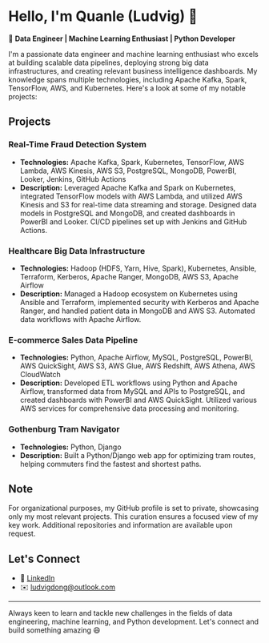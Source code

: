 

<!--
**silverludvig/silverludvig** is a ✨ _special_ ✨ repository because its `README.md` (this file) appears on your GitHub profile.

Here are some ideas to get you started:

- 🔭 I’m currently working on ...
- 🌱 I’m currently learning ...
- 👯 I’m looking to collaborate on ...
- 🤔 I’m looking for help with ...
- 💬 Ask me about ...
- 📫 How to reach me: ...
- 😄 Pronouns: ...
- ⚡ Fun fact: ...
-->
# Hello, I'm Quanle (Ludvig) 👋

🚀 **Data Engineer | Machine Learning Enthusiast | Python Developer**

I'm a passionate data engineer and machine learning enthusiast who excels at building scalable data pipelines, deploying strong big data infrastructures, and creating relevant business intelligence dashboards. My knowledge spans multiple technologies, including Apache Kafka, Spark, TensorFlow, AWS, and Kubernetes. Here's a look at some of my notable projects:

## Projects

### Real-Time Fraud Detection System
- **Technologies:** Apache Kafka, Spark, Kubernetes, TensorFlow, AWS Lambda, AWS Kinesis, AWS S3, PostgreSQL, MongoDB, PowerBI, Looker, Jenkins, GitHub Actions
- **Description:** Leveraged Apache Kafka and Spark on Kubernetes, integrated TensorFlow models with AWS Lambda, and utilized AWS Kinesis and S3 for real-time data streaming and storage. Designed data models in PostgreSQL and MongoDB, and created dashboards in PowerBI and Looker. CI/CD pipelines set up with Jenkins and GitHub Actions.

### Healthcare Big Data Infrastructure
- **Technologies:** Hadoop (HDFS, Yarn, Hive, Spark), Kubernetes, Ansible, Terraform, Kerberos, Apache Ranger, MongoDB, AWS S3, Apache Airflow
- **Description:** Managed a Hadoop ecosystem on Kubernetes using Ansible and Terraform, implemented security with Kerberos and Apache Ranger, and handled patient data in MongoDB and AWS S3. Automated data workflows with Apache Airflow.

### E-commerce Sales Data Pipeline
- **Technologies:** Python, Apache Airflow, MySQL, PostgreSQL, PowerBI, AWS QuickSight, AWS S3, AWS Glue, AWS Redshift, AWS Athena, AWS CloudWatch
- **Description:** Developed ETL workflows using Python and Apache Airflow, transformed data from MySQL and APIs to PostgreSQL, and created dashboards with PowerBI and AWS QuickSight. Utilized various AWS services for comprehensive data processing and monitoring.

### Gothenburg Tram Navigator
- **Technologies:** Python, Django
- **Description:** Built a Python/Django web app for optimizing tram routes, helping commuters find the fastest and shortest paths.

## Note
For organizational purposes, my GitHub profile is set to private, showcasing only my most relevant projects. This curation ensures a focused view of my key work. Additional repositories and information are available upon request.

## Let's Connect
- 💼 [LinkedIn](https://www.linkedin.com/in/ludvigdong)
- ✉️ ludvigdong@outlook.com

---

Always keen to learn and tackle new challenges in the fields of data engineering, machine learning, and Python development. Let's connect and build something amazing 😄
